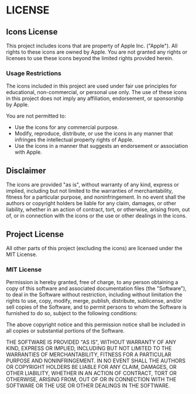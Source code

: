 # LICENSE

## Icons License

This project includes icons that are property of Apple Inc. ("Apple"). All rights to these icons are owned by Apple. You are not granted any rights or licenses to use these icons beyond the limited rights provided herein.

### Usage Restrictions

The icons included in this project are used under fair use principles for educational, non-commercial, or personal use only. The use of these icons in this project does not imply any affiliation, endorsement, or sponsorship by Apple.

You are not permitted to:

- Use the icons for any commercial purpose.
- Modify, reproduce, distribute, or use the icons in any manner that infringes the intellectual property rights of Apple.
- Use the icons in a manner that suggests an endorsement or association with Apple.

## Disclaimer

The icons are provided "as is", without warranty of any kind, express or implied, including but not limited to the warranties of merchantability, fitness for a particular purpose, and noninfringement. In no event shall the authors or copyright holders be liable for any claim, damages, or other liability, whether in an action of contract, tort, or otherwise, arising from, out of, or in connection with the icons or the use or other dealings in the icons.

## Project License

All other parts of this project (excluding the icons) are licensed under the MIT License.

### MIT License

Permission is hereby granted, free of charge, to any person obtaining a copy of this software and associated documentation files (the "Software"), to deal in the Software without restriction, including without limitation the rights to use, copy, modify, merge, publish, distribute, sublicense, and/or sell copies of the Software, and to permit persons to whom the Software is furnished to do so, subject to the following conditions:

The above copyright notice and this permission notice shall be included in all copies or substantial portions of the Software.

THE SOFTWARE IS PROVIDED "AS IS", WITHOUT WARRANTY OF ANY KIND, EXPRESS OR IMPLIED, INCLUDING BUT NOT LIMITED TO THE WARRANTIES OF MERCHANTABILITY, FITNESS FOR A PARTICULAR PURPOSE AND NONINFRINGEMENT. IN NO EVENT SHALL THE AUTHORS OR COPYRIGHT HOLDERS BE LIABLE FOR ANY CLAIM, DAMAGES, OR OTHER LIABILITY, WHETHER IN AN ACTION OF CONTRACT, TORT OR OTHERWISE, ARISING FROM, OUT OF OR IN CONNECTION WITH THE SOFTWARE OR THE USE OR OTHER DEALINGS IN THE SOFTWARE.